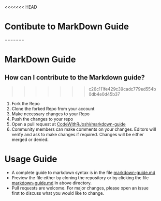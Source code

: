 <<<<<<< HEAD
# Contibute to MarkDown Guide
=======
# MarkDown Guide

## How can I contribute to the Markdown guide?
>>>>>>> c26c111fe429c39cadc779ed554b0db4e0d45b37

1. Fork the Repo
2. Clone the forked Repo from your account
3. Make necessary changes to your Repo 
4. Push the changes to your repo
5. Open a pull request at [CodeWithRJoshi/markdown-guide](https://github.com/CodeWithRJoshi/markdown-guide)
6. Community members can make comments on your changes. Editors will verify and ask to make changes if required. Changes will be either merged or denied.


# Usage Guide

* A complete guide to markdown syntax is in the file [markdown-guide.md](https://github.com/CodeWithRJoshi/markdown-guide/blob/master/markdown-guide.md)
* Preview the file either by cloning the repository or by clicking the file [markdown-guide.md](https://github.com/CodeWithRJoshi/markdown-guide/blob/master/markdown-guide.md) in above directory.
* Pull requests are welcome. For major changes, please open an issue first to discuss what you would like to change.

